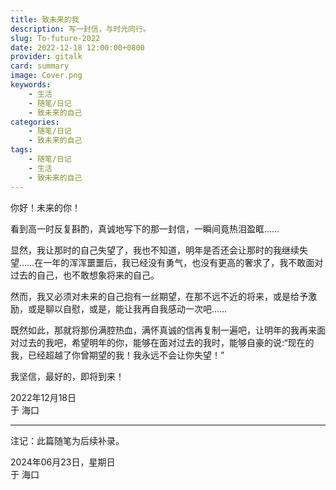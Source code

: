 ```yaml
---
title: 致未来的我
description: 写一封信，与时光同行。
slug: To-future-2022
date: 2022-12-18 12:00:00+0800
provider: gitalk
card: summary
image: Cover.png
keywords:
    - 生活
    - 随笔/日记
    - 致未来的自己
categories:
    - 随笔/日记
    - 致未来的自己
tags:
    - 随笔/日记
    - 生活
    - 致未来的自己
---
```


你好！未来的你！  

看到高一时反复斟酌，真诚地写下的那一封信，一瞬间竟热泪盈眶……  

显然，我让那时的自己失望了，我也不知道，明年是否还会让那时的我继续失望……在一年的浑浑噩噩后，我已经没有勇气，也没有更高的奢求了，我不敢面对过去的自己，也不敢想象将来的自己。  

然而，我又必须对未来的自己抱有一丝期望，在那不远不近的将来，或是给予激励，或是聊以自慰，或是，能让我再自我感动一次吧……  

既然如此，那就将那份满腔热血，满怀真诚的信再复制一遍吧，让明年的我再来面对过去的我吧，希望明年的你，能够在面对过去的我时，能够自豪的说:“现在的我，已经超越了你曾期望的我！我永远不会让你失望！”  

我坚信，最好的，即将到来！  

2022年12月18日  
于 海口  

**********  

注记：此篇随笔为后续补录。

2024年06月23日，星期日  
于 海口  